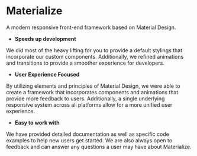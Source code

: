# Materialize
A modern responsive front-end framework based on Material Design.

- **Speeds up development**

We did most of the heavy lifting for you to provide a default stylings that incorporate our custom components. Additionally, we refined animations and transitions to provide a smoother experience for developers.

- **User Experience Focused**

By utilizing elements and principles of Material Design, we were able to create a framework that incorporates components and animations that provide more feedback to users. Additionally, a single underlying responsive system across all platforms allow for a more unified user experience.

- **Easy to work with**

We have provided detailed documentation as well as specific code examples to help new users get started. We are also always open to feedback and can answer any questions a user may have about Materialize.
